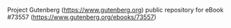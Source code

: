 Project Gutenberg (https://www.gutenberg.org) public repository for
eBook #73557 (https://www.gutenberg.org/ebooks/73557)
